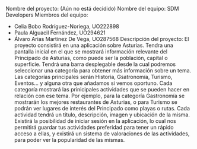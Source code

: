 Nombre del proyecto: (Aún no está decidido)
Nombre del equipo: SDM Developers
Miembros del equipo:
- Celia Bobo Rodríguez-Noriega, UO222898
- Paula Alguacil Fernández, UO294621
- Álvaro Arias Martínez De Vega, UO287568
Descripción del proyecto: El proyecto consistirá en una aplicación sobre Asturias. Tendra una pantalla inicial 
en el que se mostrará información relevante del Principado de Asturias, como puede ser la población, capital o superficie.
Tendrá una barra desplegable desde la cual podremos seleccionar una categoría para obtener más información sobre un tema.
Las categorías principales serán Historia, Gsatronomía, Turismo, Eventos... y alguna otra que añadamos si vemos oportuno.
Cada categoría mostrará las prinicipales actividades que se pueden hacer en relación con ese tema. Por ejemplo, para la
categoría Gastronomía se mostrarán los mejores restaurantes de Asturias, o para Turismo se podrán ver lugares de interés
del Principado como playas o rutas. Cada actividad tendrá un título, descripción, imagen y ubicación de la misma. Existirá
la posibilidad de iniciar sesión en la aplicación, lo cual nos permitirá guardar tus actividades preferidad para tener un 
rápido acceso a ellas, y existirá un sistema de valoraciones de las actividades, para poder ver la popularidad de las mismas.
